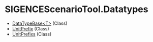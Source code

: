 # SIGENCEScenarioTool.Datatypes
- [DataTypeBase&lt;T&gt;](./T_DataTypeBase`1.md) (Class)
- [UnitPrefix](./T_UnitPrefix.md) (Class)
- [UnitPrefixs](./T_UnitPrefixs.md) (Class)
